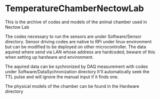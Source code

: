 # TemperatureChamberNectowLab
This is the archive of codes and models of the animal chamber used in Nectow Lab

The codes necessary to run the sensors are under Software/Sensor directory.
 Sensor driving codes are native to RPi under linux environment but can be modified to be deployed on other microcontroller.
 The data aquired where send via LAN whose address are hardcoded, beware of this when setting up hardware and environment.
 
The aquired data can be sychronized by DAQ measurement with codes under Software/DataSychronization directory
  It'll automatically seek the TTL pulse and will ignore the manual input if it finds one. 
  
The physical models of the chamber can be found in the Hardware directory 
